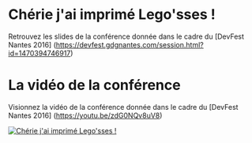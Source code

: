 # Chérie j'ai imprimé Lego'sses !
Retrouvez les slides de la conférence donnée dans le cadre du [DevFest Nantes 2016] (https://devfest.gdgnantes.com/session.html?id=1470394746917)

# La vidéo de la conférence
Visionnez la vidéo de la conférence donnée dans le cadre du [DevFest Nantes 2016] (https://youtu.be/zdG0NQv8uV8)

[![Chérie j'ai imprimé Lego'sses !](https://c2.staticflickr.com/6/5665/25349161009_66e733657d_k.jpg)](https://youtu.be/zdG0NQv8uV8 "Chérie j'ai imprimé Lego'sses !")

